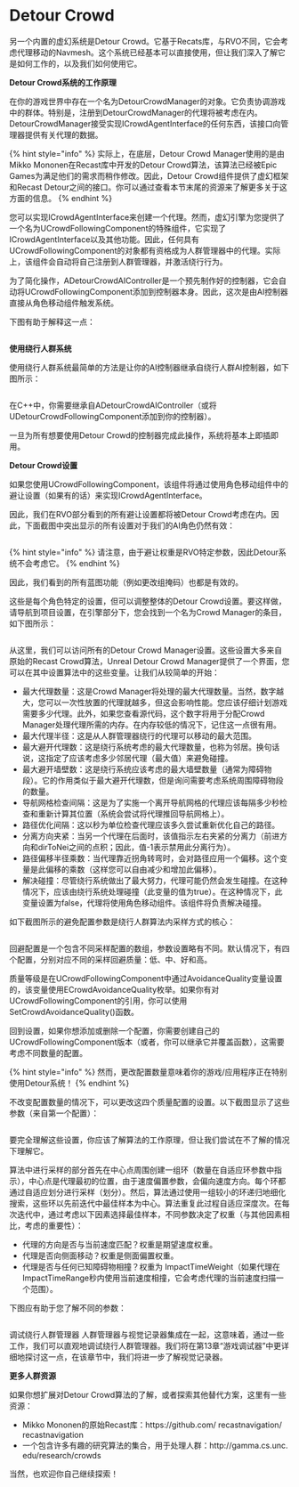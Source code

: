 # Detour Crowd

另一个内置的虚幻系统是Detour Crowd。它基于Recats库，与RVO不同，它会考虑代理移动的Navmesh。这个系统已经基本可以直接使用，但让我们深入了解它是如何工作的，以及我们如何使用它。

**Detour Crowd系统的工作原理**

在你的游戏世界中存在一个名为DetourCrowdManager的对象。它负责协调游戏中的群体。特别是，注册到DetourCrowdManager的代理将被考虑在内。DetourCrowdManager接受实现ICrowdAgentInterface的任何东西，该接口向管理器提供有关代理的数据。

{% hint style="info" %}
实际上，在底层，Detour Crowd Manager使用的是由Mikko Mononen在Recast库中开发的Detour Crowd算法，该算法已经被Epic Games为满足他们的需求而稍作修改。因此，Detour Crowd组件提供了虚幻框架和Recast Detour之间的接口。你可以通过查看本节末尾的资源来了解更多关于这方面的信息。
{% endhint %}

您可以实现ICrowdAgentInterface来创建一个代理。然而，虚幻引擎为您提供了一个名为UCrowdFollowingComponent的特殊组件，它实现了ICrowdAgentInterface以及其他功能。因此，任何具有UCrowdFollowingComponent的对象都有资格成为人群管理器中的代理。实际上，该组件会自动将自己注册到人群管理器，并激活绕行行为。

为了简化操作，ADetourCrowdAIController是一个预先制作好的控制器，它会自动将UCrowdFollowingComponent添加到控制器本身。因此，这次是由AI控制器直接从角色移动组件触发系统。

下图有助于解释这一点：

<figure><img src="../../../.gitbook/assets/image (4).png" alt=""><figcaption></figcaption></figure>

**使用绕行人群系统**

使用绕行人群系统最简单的方法是让你的AI控制器继承自绕行人群AI控制器，如下图所示：&#x20;

<figure><img src="../../../.gitbook/assets/image (5).png" alt=""><figcaption></figcaption></figure>

在C++中，你需要继承自ADetourCrowdAIController（或将UDetourCrowdFollowingComponent添加到你的控制器）。

一旦为所有想要使用Detour Crowd的控制器完成此操作，系统将基本上即插即用。&#x20;

**Detour Crowd设置**

如果您使用UCrowdFollowingComponent，该组件将通过使用角色移动组件中的避让设置（如果有的话）来实现ICrowdAgentInterface。

&#x20;因此，我们在RVO部分看到的所有避让设置都将被Detour Crowd考虑在内。因此，下面截图中突出显示的所有设置对于我们的AI角色仍然有效：&#x20;

<figure><img src="../../../.gitbook/assets/image (6).png" alt=""><figcaption></figcaption></figure>

{% hint style="info" %}
请注意，由于避让权重是RVO特定参数，因此Detour系统不会考虑它。
{% endhint %}

&#x20;因此，我们看到的所有蓝图功能（例如更改组掩码）也都是有效的。

这些是每个角色特定的设置，但可以调整整体的Detour Crowd设置。要这样做，请导航到项目设置，在引擎部分下，您会找到一个名为Crowd Manager的条目，如下图所示：&#x20;

<figure><img src="../../../.gitbook/assets/image (7).png" alt=""><figcaption></figcaption></figure>

从这里，我们可以访问所有的Detour Crowd Manager设置。这些设置大多来自原始的Recast Crowd算法，Unreal Detour Crowd Manager提供了一个界面，您可以在其中设置算法中的这些变量。让我们从较简单的开始：&#x20;

* 最大代理数量：这是Crowd Manager将处理的最大代理数量。当然，数字越大，您可以一次性放置的代理就越多，但这会影响性能。您应该仔细计划游戏需要多少代理。此外，如果您查看源代码，这个数字将用于分配Crowd Manager处理代理所需的内存。在内存较低的情况下，记住这一点很有用。
* 最大代理半径：这是从人群管理器绕行的代理可以移动的最大范围。
* 最大避开代理数：这是绕行系统考虑的最大代理数量，也称为邻居。换句话说，这指定了应该考虑多少邻居代理（最大值）来避免碰撞。
* 最大避开墙壁数：这是绕行系统应该考虑的最大墙壁数量（通常为障碍物段）。它的作用类似于最大避开代理数，但是询问需要考虑系统周围障碍物段的数量。
* 导航网格检查间隔：这是为了实施一个离开导航网格的代理应该每隔多少秒检查和重新计算其位置（系统会尝试将代理推回导航网格上）。
* 路径优化间隔：这以秒为单位检查代理应该多久尝试重新优化自己的路径。
* 分离方向夹紧：当另一个代理在后面时，该值指示左右夹紧的分离力（前进方向和dirToNei之间的点积；因此，值-1表示禁用此分离行为）。
* 路径偏移半径乘数：当代理靠近拐角转弯时，会对路径应用一个偏移。这个变量是此偏移的乘数（这样您可以自由减少和增加此偏移）。
* 解决碰撞：尽管绕行系统做出了最大努力，代理可能仍然会发生碰撞。在这种情况下，应该由绕行系统处理碰撞（此变量的值为true）。在这种情况下，此变量设置为false，代理将使用角色移动组件。该组件将负责解决碰撞。&#x20;

如下截图所示的避免配置参数是绕行人群算法内采样方式的核心：

<figure><img src="../../../.gitbook/assets/image (8).png" alt=""><figcaption></figcaption></figure>

回避配置是一个包含不同采样配置的数组，参数设置略有不同。默认情况下，有四个配置，分别对应不同的采样回避质量：低、中、好和高。

质量等级是在UCrowdFollowingComponent中通过AvoidanceQuality变量设置的，该变量使用ECrowdAvoidanceQuality枚举。如果你有对UCrowdFollowingComponent的引用，你可以使用SetCrowdAvoidanceQuality()函数。

回到设置，如果你想添加或删除一个配置，你需要创建自己的UCrowdFollowingComponent版本（或者，你可以继承它并覆盖函数），这需要考虑不同数量的配置。

{% hint style="info" %}
然而，更改配置数量意味着你的游戏/应用程序正在特别使用Detour系统！
{% endhint %}

不改变配置数量的情况下，可以更改这四个质量配置的设置。以下截图显示了这些参数（来自第一个配置）：&#x20;

<figure><img src="../../../.gitbook/assets/image (9).png" alt=""><figcaption></figcaption></figure>

要完全理解这些设置，你应该了解算法的工作原理，但让我们尝试在不了解的情况下理解它。&#x20;

算法中进行采样的部分首先在中心点周围创建一组环（数量在自适应环参数中指示），中心点是代理最初的位置，由于速度偏置参数，会偏向速度方向。每个环都通过自适应划分进行采样（划分）。然后，算法通过使用一组较小的环递归地细化搜索，这些环以先前迭代中最佳样本为中心。算法重复此过程自适应深度次。在每次迭代中，通过考虑以下因素选择最佳样本，不同参数决定了权重（与其他因素相比，考虑的重要性）：&#x20;

* 代理的方向是否与当前速度匹配？权重是期望速度权重。
* 代理是否向侧面移动？权重是侧面偏置权重。
* 代理是否与任何已知障碍物相撞？权重为 ImpactTimeWeight（如果代理在ImpactTimeRange秒内使用当前速度相撞，它会考虑代理的当前速度扫描一个范围）。

下图应有助于您了解不同的参数：

<figure><img src="../../../.gitbook/assets/image (10).png" alt=""><figcaption></figcaption></figure>

调试绕行人群管理器 人群管理器与视觉记录器集成在一起，这意味着，通过一些工作，我们可以直观地调试绕行人群管理器。我们将在第13章“游戏调试器”中更详细地探讨这一点，在该章节中，我们将进一步了解视觉记录器。

**更多人群资源**

如果你想扩展对Detour Crowd算法的了解，或者探索其他替代方案，这里有一些资源：

* Mikko Mononen的原始Recast库：https:/​/​github.​com/ recastnavigation/​recastnavigation
* 一个包含许多有趣的研究算法的集合，用于处理人群：http:/​/​gamma.​cs.​unc.​edu/​research/​crowds

当然，也欢迎你自己继续探索！&#x20;
